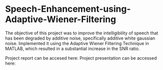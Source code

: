 # Speech-Enhancement-using-Adaptive-Wiener-Filtering

The objective of this project was to improve the intelligibility of speech that has been degraded by additive noise, specifically additive white gaussian noise. Implemented it using the Adaptive Wiener Filtering Technique in MATLAB, which resulted in a substantial increase in the SNR ratio.

Project report can be accesed here: 
Project presentation can be accessed here: 
